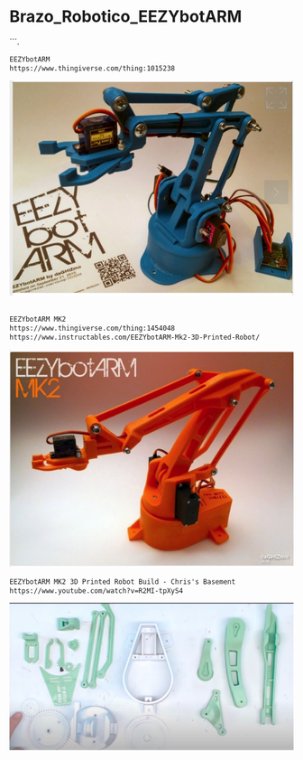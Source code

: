 # Brazo_Robotico_EEZYbotARM


´´´. 



```
EEZYbotARM
https://www.thingiverse.com/thing:1015238

```
![alt text](ro1.png)

```

EEZYbotARM MK2
https://www.thingiverse.com/thing:1454048
https://www.instructables.com/EEZYbotARM-Mk2-3D-Printed-Robot/

```
![alt text](ro2.png)

```
EEZYbotARM MK2 3D Printed Robot Build - Chris's Basement
https://www.youtube.com/watch?v=R2MI-tpXyS4
```
![alt text](PartesImpresas.png)

